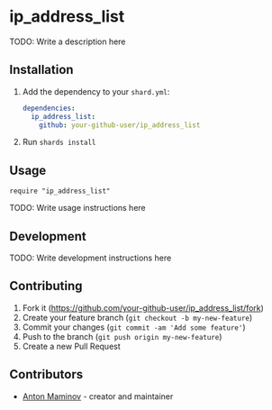# ip_address_list

TODO: Write a description here

## Installation

1. Add the dependency to your `shard.yml`:

   ```yaml
   dependencies:
     ip_address_list:
       github: your-github-user/ip_address_list
   ```

2. Run `shards install`

## Usage

```crystal
require "ip_address_list"
```

TODO: Write usage instructions here

## Development

TODO: Write development instructions here

## Contributing

1. Fork it (<https://github.com/your-github-user/ip_address_list/fork>)
2. Create your feature branch (`git checkout -b my-new-feature`)
3. Commit your changes (`git commit -am 'Add some feature'`)
4. Push to the branch (`git push origin my-new-feature`)
5. Create a new Pull Request

## Contributors

- [Anton Maminov](https://github.com/your-github-user) - creator and maintainer
